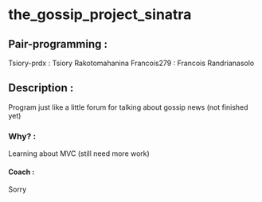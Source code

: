 # the_gossip_project_sinatra

## Pair-programming :
Tsiory-prdx : Tsiory Rakotomahanina
Francois279 : Francois Randrianasolo

## Description :
Program just like a little forum for talking about gossip news (not finished yet)

### Why? :
Learning about MVC (still need more work)

#### Coach :
Sorry
